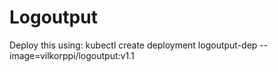 # Logoutput

Deploy this using: kubectl create deployment logoutput-dep --image=vilkorppi/logoutput:v1.1